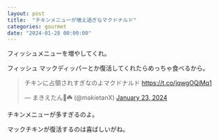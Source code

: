 ```yaml
---
layout: post
title:  "チキンメニューが増え過ぎなマクドナルド"
categories: gourmet
date: "2024-01-28 00:00:00"
---
```


フィッシュメニューを増やしてくれ。

フィッシュ マックディッパーとか復活してくれたらめっちゃ食べるから。

<blockquote class="twitter-tweet tw-align-center"><p lang="ja" dir="ltr">チキンに占領されすぎなのよマクドナルド <a href="https://t.co/jqwgOQiMq1">https://t.co/jqwgOQiMq1</a></p>&mdash; まきえたん🥦☘️ (@makietanX) <a href="https://twitter.com/makietanX/status/1749757768498855941?ref_src=twsrc%5Etfw">January 23, 2024</a></blockquote> <script async src="https://platform.twitter.com/widgets.js" charset="utf-8"></script>

チキンメニューが多すぎるのよ。

マックチキンが復活するのは喜ばしいがね。
